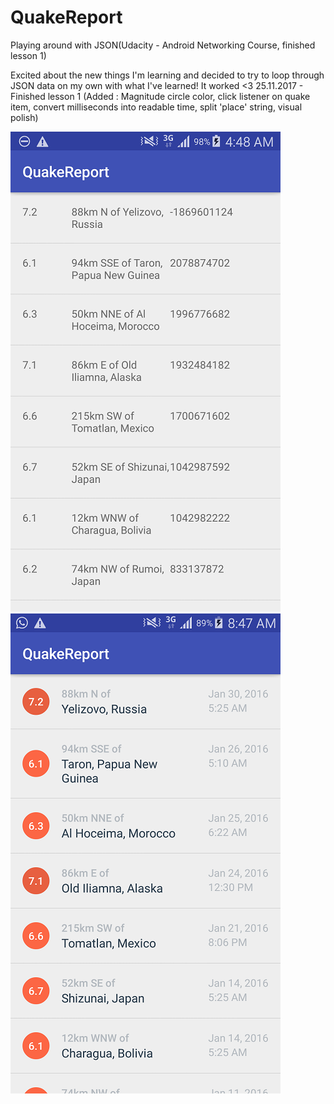 # QuakeReport
Playing around with JSON(Udacity - Android Networking Course, finished lesson 1)

Excited about the new things I'm learning and decided to try to loop through JSON data on my own with what I've learned! It worked <3
25.11.2017 - Finished lesson 1 (Added : Magnitude circle color, click listener on quake item, convert milliseconds into readable time, split 'place' string, visual polish)

![Alt text](Screenshot/Screenshot_2017-11-23-04-48-21.png?raw=true "Optional Title")
![Alt text](Screenshot/Screenshot_2017-11-25-08-47-19.png?raw=true "Optional Title")
